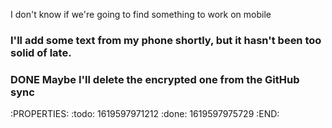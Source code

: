I don't know if we're going to find something to work on mobile
### I'll add some text from my phone shortly, but it hasn't been too solid of late.
###
### DONE Maybe I'll delete the encrypted one from the GitHub sync
:PROPERTIES:
:todo: 1619597971212
:done: 1619597975729
:END:
